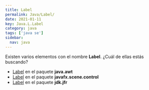 ```yaml
---
title: Label
permalink: Java/Label/
date: 2021-01-11
key: Java.L.Label
category: java
tags: ['java se']
sidebar: 
  nav: java
---
```


Existen varios elementos con el nombre **Label**. ¿Cuál de ellas estás buscando?
<ul>
<li><a href="/Java/Label-java-awt/">Label</a> en el paquete <strong>java.awt</strong></li>
<li><a href="/Java/Label-javafx-scene-control/">Label</a> en el paquete <strong>javafx.scene.control</strong></li>
<li><a href="/Java/Label-jdk-jfr/">Label</a> en el paquete <strong>jdk.jfr</strong></li>
<ul>
